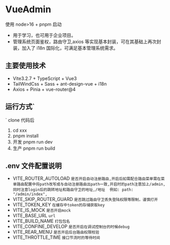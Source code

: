 # VueAdmin

使用 node>16 + pnpm 启动

- 用于学习，也可用于企业项目。
- 管理系统页面鉴权，路由守卫,axios 等实现基本封装，可在其基础上再次封装，加入了 i18n 国际化，可满足基本管理系统需求。

## 主要使用技术

- Vite3.2.7 + TypeScript + Vue3
- TailWindCss + Sass + ant-design-vue + i18n
- Axios + Pinia + vue-router@4

## 运行方式`

`
clone 代码后

1. cd xxx
2. pnpm install
3. 开发 pnpm run dev
4. 生产 pnpm run build

## .env 文件配置说明

- VITE_ROUTER_AUTOLOAD `是否开启自动注册路由,开启后如需配合路由菜单需在菜单路由配置中将path改写成与自动注册路由出path一致,开启时的path注意加上/admin,同时注意login后的跳转地址和路由守卫的地址,/地址  例如: path: "/admin/index",`
- VITE_SKIP_ROUTER_GUARD `是否跳过路由守卫丢失登陆权限等限制，谨慎打开`
- VITE_TOKEN_KEY `在缓存中token的存储获取key`
- VITE_IS_MOCK `是否开启mock`
- VITE_BASE_URL `url`
- VITE_BUILD_NAME `打包包名`
- VITE_CONFINE_DEVELOP `是否开启在调试控制台的时候debug`
- VITE_REAR_MENU `是否开启后台路由权限校验`
- VITE_THROTTLE_TIME `接口节流时的等待时间`
